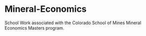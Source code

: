 # Mineral-Economics
School Work associated with the Colorado School of Mines Mineral Economics Masters program. 
